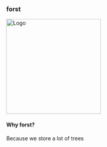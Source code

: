 ### forst
<img src="https://github.com/mwdomino/rs-datastore/blob/master/img/logo.jpg" alt="Logo" width="250" heigh="250"/>


#### Why forst?
Because we store a lot of trees
